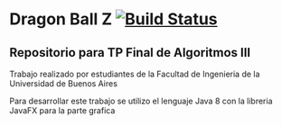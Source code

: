 # Dragon Ball Z [![Build Status](https://travis-ci.org/Axeluck/DragonBallZ.svg?branch=master)](https://travis-ci.org/Axeluck/DragonBallZ)
## Repositorio para TP Final de Algoritmos III

Trabajo realizado por estudiantes de la Facultad de Ingenieria de la Universidad de Buenos Aires

Para desarrollar este trabajo se utilizo el lenguaje Java 8 con la libreria JavaFX para la parte grafica
